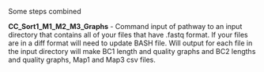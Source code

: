 Some steps combined 


**CC_Sort1_M1_M2_M3_Graphs** - Command input of pathway to an input directory that contains all of your files that have .fastq format. If your files are in a diff format will need to update BASH file. Will output for each file in the input directory will make BC1 length and quality graphs and BC2 lengths and quality graphs, Map1 and Map3 csv files. 
